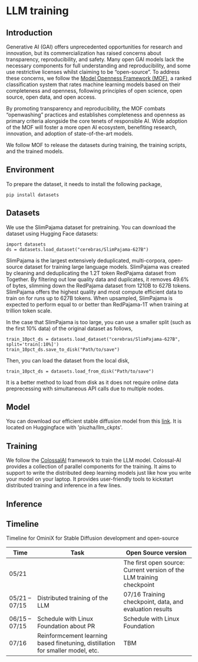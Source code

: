 # LLM training


## Introduction

Generative AI (GAI) offers unprecedented opportunities for research and innovation, but its commercialization has raised concerns about transparency, reproducibility, and safety. Many open GAI models lack the necessary components for full understanding and reproducibility, and some use restrictive licenses whilst claiming to be “open-source”. To address these concerns, we follow the [Model Openness Framework (MOF)](https://arxiv.org/pdf/2403.13784), a ranked classification system that rates machine learning models based on their completeness and openness, following principles of open science, open source, open data, and open access. 

By promoting transparency and reproducibility, the MOF combats “openwashing” practices and establishes completeness and openness as primary criteria alongside the core tenets of responsible AI. Wide adoption of the MOF will foster a more open AI ecosystem, benefiting research, innovation, and adoption of state-of-the-art models. 

We follow MOF to release the datasets during training, the training scripts, and the trained models. 



## Environment

To prepare the dataset, it needs to install the following package,
```
pip install datasets
```


## Datasets

We use the SlimPajama dataset for pretraining. You can download the dataset using Hugging Face datasets:
```
import datasets 
ds = datasets.load_dataset("cerebras/SlimPajama-627B")
```
SlimPajama is the largest extensively deduplicated, multi-corpora, open-source dataset for training large language models. SlimPajama was created by cleaning and deduplicating the 1.2T token RedPajama dataset from Together. By filtering out low quality data and duplicates, it  removes 49.6% of bytes, slimming down the RedPajama dataset from 1210B to 627B tokens.   SlimPajama offers the highest quality and most compute efficient data to train on for runs up to 627B tokens. When upsampled, SlimPajama is expected   to perform equal to or better than RedPajama-1T when training at trillion token scale. 

In the case that SlimPajama is too large, you can use a smaller split (such as the first 10% data) of the original dataset as follows,
```
train_10pct_ds = datasets.load_dataset("cerebras/SlimPajama-627B", split='train[:10%]')
train_10pct_ds.save_to_disk("Path/to/save")
```
Then, you can load the dataset from the local disk,
```
train_10pct_ds = datasets.load_from_disk("Path/to/save")
```
It is a better method to load from disk as it does not require online data preprecessing with simultaneous API calls due to multiple nodes. 


## Model
You can download our efficient stable diffusion model from this [link](https://huggingface.co/piuzha/llm_ckpts). It is located on Huggingface with 'piuzha/llm_ckpts'.


## Training

We follow the [ColossalAI](https://github.com/hpcaitech/ColossalAI) framework to train the LLM model. Colossal-AI provides a collection of parallel components for the training. It aims to support   to write the distributed deep learning models just like how you write your model on your laptop. It provides user-friendly tools to kickstart distributed training and inference in a few lines. 



## Inference



## Timeline


Timeline for OminiX for Stable Diffusion development and open-source

| Time          	| Task                                                                           	| Open Source version                                                   	|
|---------------	|--------------------------------------------------------------------------------	|-----------------------------------------------------------------------	|
| 05/21         	|                                                                                	| The first open source: Current version of the LLM training checkpoint 	|
| 05/21 – 07/15 	| Distributed training of the LLM                                                	| 07/16 Training checkpoint, data, and evaluation results               	|
| 06/15 – 07/15 	| Schedule with Linux Foundation about PR                                        	| Schedule with Linux Foundation                                        	|
| 07/16         	| Reinformcement learning based finetuning, distillation for smaller model, etc. 	| TBM                                                                   	|

